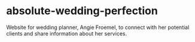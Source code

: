 absolute-wedding-perfection
===========================

Website for wedding planner, Angie Froemel, to connect with her potential clients and share information about her services.
